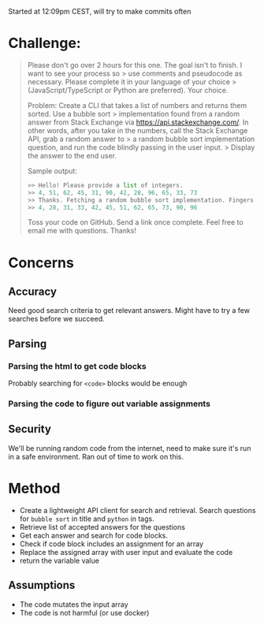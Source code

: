Started at 12:09pm CEST, will try to make commits often

# Challenge:
> Please don't go over 2 hours for this one. The goal isn't to finish. I want to see your process so > use comments and pseudocode as necessary. Please complete it in your language of your choice > (JavaScript/TypeScript or Python are preferred). Your choice.
> 
> Problem: Create a CLI that takes a list of numbers and returns them sorted. Use a bubble sort > implementation found from a random answer from Stack Exchange via https://api.stackexchange.com/.
> In other words, after you take in the numbers, call the Stack Exchange API, grab a random answer to > a random bubble sort implementation question, and run the code blindly passing in the user input. > Display the answer to the end user.
> 
> Sample output:
> 
> ```py
> >> Hello! Please provide a list of integers.
> >> 4, 51, 62, 45, 31, 90, 42, 28, 96, 65, 33, 73
> >> Thanks. Fetching a random bubble sort implementation. Fingers crossed.
> >> 4, 28, 31, 33, 42, 45, 51, 62, 65, 73, 90, 96
> ```
> 
> Toss your code on GitHub. Send a link once complete. Feel free to email me with questions. Thanks!

# Concerns
## Accuracy
Need good search criteria to get relevant answers. Might have to try a few searches before we succeed.

## Parsing
### Parsing the html to get code blocks
Probably searching for `<code>` blocks would be enough
### Parsing the code to figure out variable assignments

## Security
We'll be running random code from the internet, need to make sure it's run in a safe environment. 
Ran out of time to work on this.


# Method

- Create a lightweight API client for search and retrieval. Search questions 
for `bubble sort` in title and `python` in tags.
- Retrieve list of accepted answers for the questions
- Get each answer and search for code blocks.
- Check if code block includes an assignment for an array
- Replace the assigned array with user input and evaluate the code
- return the variable value

## Assumptions
- The code mutates the input array
- The code is not harmful (or use docker)

